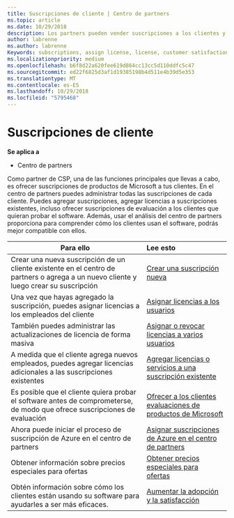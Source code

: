 ```yaml
---
title: Suscripciones de cliente | Centro de partners
ms.topic: article
ms.date: 10/29/2018
description: Los partners pueden vender suscripciones a los clientes y administrarlas a través del Centro de partners.
author: labrenne
ms.author: labrenne
Keywords: subscriptions, assign license, license, customer satisfaction, Azure subscriptions
ms.localizationpriority: medium
ms.openlocfilehash: b6f8d22a620fee619d864cc13cc5d110ddfc5c47
ms.sourcegitcommit: ed22f6825d3af1d19385198b4d511e4b39d5e353
ms.translationtype: MT
ms.contentlocale: es-ES
ms.lasthandoff: 10/29/2018
ms.locfileid: "5795468"
---
```

# <a name="customer-subscriptions"></a>Suscripciones de cliente

**Se aplica a**

-  Centro de partners

Como partner de CSP, una de las funciones principales que llevas a cabo, es ofrecer suscripciones de productos de Microsoft a tus clientes. En el centro de partners puedes administrar todas las suscripciones de cada cliente. Puedes agregar suscripciones, agregar licencias a suscripciones existentes, incluso ofrecer suscripciones de evaluación a los clientes que quieran probar el software. Además, usar el análisis del centro de partners proporciona para comprender cómo los clientes usan el software, podrás mejor compatible con ellos.

|**Para ello**   |**Lee esto**   |
|----------------------|:----------------------|
|Crear una nueva suscripción de un cliente existente en el centro de partners o agrega a un nuevo cliente y luego crear su suscripción|[Crear una suscripción nueva](create-a-new-subscription.md)|
|Una vez que hayas agregado la suscripción, puedes asignar licencias a los empleados del cliente  |[Asignar licencias a los usuarios](assign-licenses-to-users.md)|
|También puedes administrar las actualizaciones de licencia de forma masiva   |[Asignar o revocar licencias a varios usuarios](bulk-license-provisioning-for-multiple-users.md)|
|A medida que el cliente agrega nuevos empleados, puedes agregar licencias adicionales a las suscripciones existentes   |[Agregar licencias o servicios a una suscripción existente](add-licenses-or-services-to-an-existing-subscription.md)|
|Es posible que el cliente quiera probar el software antes de comprometerse, de modo que ofrece suscripciones de evaluación    |[Ofrecer a los clientes evaluaciones de productos de Microsoft](offer-your-customers-trials-of-microsoft-products.md)|
|Ahora puede iniciar el proceso de suscripción de Azure en el centro de partners   |[Asignar suscripciones de Azure en el centro de partners](assign-azure-subscriptions.md)|
|Obtener información sobre precios especiales para ofertas   |[Obtener precios especiales para ofertas](get-special-pricing-for-offers.md)|
|Obtén información sobre cómo los clientes están usando su software para ayudarles a ser más eficaces.   | [Aumentar la adopción y la satisfacción](increasing-adoption-and-satisfaction.md)   | 

































 

 



